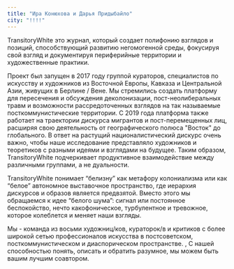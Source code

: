 ```yaml
---
title: "Ира Конюхова и Дарья Придыбайло"
city: "!!!!"
---
```


TransitoryWhite это журнал, который создает полифонию взглядов и позиций, способствующий развитию негомогенной среды, фокусируя свой взгляд и документируя периферийные территории и художественные практики. 


Проект был запущен в 2017 году группой кураторов, специалистов по искусству и художников из Восточной Европы, Кавказа и Центральной Азии, живущих в Берлине / Вене. Мы стремились создать платформу для пересечения и обсуждения деколонизации, пост-неолиберальных травм  и возможности рассредоточенных взглядов на так называемые посткоммунистические территории. С 2019 года платформа также работает на траектории дискурса мигрантов и пост-перемещенных лиц, расширяя свою деятельность от географического полюса "Восток" до глобального. В ответ на растущий националистический дискурс очень важно, чтобы наше исследование представляло художников и теоретиков с разными идеями и взглядами на будущее. Таким образом, TransitoryWhite подчеркивает продуктивное взаимодействие между различными группами, а не дуальности.


TransitoryWhite понимает “белизну” как метафору колониализма или как “белое” автономное выставочное пространство, где иерархия дискурсов и образов является предвзятой. Вместо этого мы обращаемся к идее “белого шума”: сигнал или постоянное беспокойство, нечто какофоническое, турбулентное и тревожное, которое колеблется и меняет наши взгляды.


Мы - команда из восьми художниц/ков, кураторок/в и критиков с более широкой сетью профессионалов искусства в постсоветском, посткоммунистическом и диаспорическом пространстве. , С нашей способностью понять, описать и обратить разумное, мы можем быть вашим лучшим соавтором.
